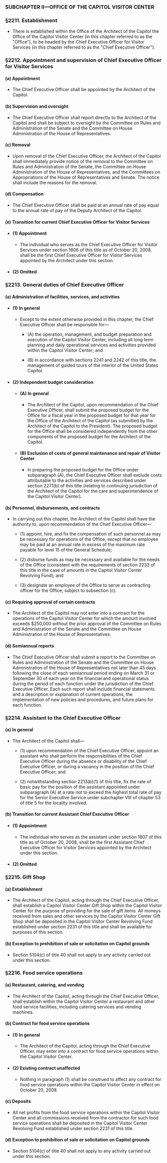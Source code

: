 ### SUBCHAPTER II—OFFICE OF THE CAPITOL VISITOR CENTER

### §2211. Establishment
* There is established within the Office of the Architect of the Capitol the Office of the Capitol Visitor Center (in this chapter referred to as the "Office"), to be headed by the Chief Executive Officer for Visitor Services (in this chapter referred to as the "Chief Executive Officer").

### §2212. Appointment and supervision of Chief Executive Officer for Visitor Services
#### (a) Appointment
* The Chief Executive Officer shall be appointed by the Architect of the Capitol.

#### (b) Supervision and oversight
* The Chief Executive Officer shall report directly to the Architect of the Capitol and shall be subject to oversight by the Committee on Rules and Administration of the Senate and the Committee on House Administration of the House of Representatives.

#### (c) Removal
* Upon removal of the Chief Executive Officer, the Architect of the Capitol shall immediately provide notice of the removal to the Committee on Rules and Administration of the Senate, the Committee on House Administration of the House of Representatives, and the Committees on Appropriations of the House of Representatives and Senate. The notice shall include the reasons for the removal.

#### (d) Compensation
* The Chief Executive Officer shall be paid at an annual rate of pay equal to the annual rate of pay of the Deputy Architect of the Capitol.

#### (e) Transition for current Chief Executive Officer for Visitor Services
* #### (1) Appointment
  * The individual who serves as the Chief Executive Officer for Visitor Services under section 1806 of this title as of October 20, 2008, shall be the first Chief Executive Officer for Visitor Services appointed by the Architect under this section.

* #### (2) Omitted

### §2213. General duties of Chief Executive Officer
#### (a) Administration of facilities, services, and activities
* #### (1) In general
  * Except to the extent otherwise provided in this chapter, the Chief Executive Officer shall be responsible for—

    * (A) the operation, management, and budget preparation and execution of the Capitol Visitor Center, including all long term planning and daily operational services and activities provided within the Capitol Visitor Center; and

    * (B) in accordance with sections 2241 and 2242 of this title, the management of guided tours of the interior of the United States Capitol.

* #### (2) Independent budget consideration
  * #### (A) In general
    * The Architect of the Capitol, upon recommendation of the Chief Executive Officer, shall submit the proposed budget for the Office for a fiscal year in the proposed budget for that year for the Office of the Architect of the Capitol (as submitted by the Architect of the Capitol to the President). The proposed budget for the Office shall be considered independently from the other components of the proposed budget for the Architect of the Capitol.

  * #### (B) Exclusion of costs of general maintenance and repair of Visitor Center
    * In preparing the proposed budget for the Office under subparagraph (A), the Chief Executive Officer shall exclude costs attributable to the activities and services described under section 2271(b) of this title (relating to continuing jurisdiction of the Architect of the Capitol for the care and superintendence of the Capitol Visitor Center).

#### (b) Personnel, disbursements, and contracts
* In carrying out this chapter, the Architect of the Capitol shall have the authority to, upon recommendation of the Chief Executive Officer—

  * (1) appoint, hire, and fix the compensation of such personnel as may be necessary for operations of the Office, except that no employee may be paid at an annual rate in excess of the maximum rate payable for level 15 of the General Schedule;

  * (2) disburse funds as may be necessary and available for the needs of the Office (consistent with the requirements of section 2233 of this title in the case of amounts in the Capitol Visitor Center Revolving Fund); and

  * (3) designate an employee of the Office to serve as contracting officer for the Office, subject to subsection (c).

#### (c) Requiring approval of certain contracts
* The Architect of the Capitol may not enter into a contract for the operations of the Capitol Visitor Center for which the amount involved exceeds $250,000 without the prior approval of the Committee on Rules and Administration of the Senate and the Committee on House Administration of the House of Representatives.

#### (d) Semiannual reports
* The Chief Executive Officer shall submit a report to the Committee on Rules and Administration of the Senate and the Committee on House Administration of the House of Representatives not later than 45 days following the close of each semiannual period ending on March 31 or September 30 of each year on the financial and operational status during the period of each function under the jurisdiction of the Chief Executive Officer. Each such report shall include financial statements and a description or explanation of current operations, the implementation of new policies and procedures, and future plans for each function.

### §2214. Assistant to the Chief Executive Officer
#### (a) In general
* The Architect of the Capitol shall—

  * (1) upon recommendation of the Chief Executive Officer, appoint an assistant who shall perform the responsibilities of the Chief Executive Officer during the absence or disability of the Chief Executive Officer, or during a vacancy in the position of the Chief Executive Officer; and

  * (2) notwithstanding section 2213(b)(1) of this title, fix the rate of basic pay for the position of the assistant appointed under subparagraph (A) at a rate not to exceed the highest total rate of pay for the Senior Executive Service under subchapter VIII of chapter 53 of title 5 for the locality involved.

#### (b) Transition for current Assistant Chief Executive Officer
* #### (1) Appointment
  * The individual who serves as the assistant under section 1807 of this title as of October 20, 2008, shall be the first Assistant Chief Executive Officer for Visitor Services appointed by the Architect under this section.

* #### (2) Omitted

### §2215. Gift Shop
#### (a) Establishment
* The Architect of the Capitol, acting through the Chief Executive Officer, shall establish a Capitol Visitor Center Gift Shop within the Capitol Visitor Center for the purpose of providing for the sale of gift items. All moneys received from sales and other services by the Capitol Visitor Center Gift Shop shall be deposited in the Capitol Visitor Center Revolving Fund established under section 2231 of this title and shall be available for purposes of this section.

#### (b) Exception to prohibition of sale or solicitation on Capitol grounds
* Section 5104(c) of title 40 shall not apply to any activity carried out under this section.

### §2216. Food service operations
#### (a) Restaurant, catering, and vending
* The Architect of the Capitol, acting through the Chief Executive Officer, shall establish within the Capitol Visitor Center a restaurant and other food service facilities, including catering services and vending machines.

#### (b) Contract for food service operations
* #### (1) In general
  * The Architect of the Capitol, acting through the Chief Executive Officer, may enter into a contract for food service operations within the Capitol Visitor Center.

* #### (2) Existing contract unaffected
  * Nothing in paragraph (1) shall be construed to affect any contract for food service operations within the Capitol Visitor Center in effect on October 20, 2008.

#### (c) Deposits
* All net profits from the food service operations within the Capitol Visitor Center and all commissions received from the contractor for such food service operations shall be deposited in the Capitol Visitor Center Revolving Fund established under section 2231 of this title.

#### (d) Exception to prohibition of sale or solicitation on Capitol grounds
* Section 5104(c) of title 40 shall not apply to any activity carried out under this section.